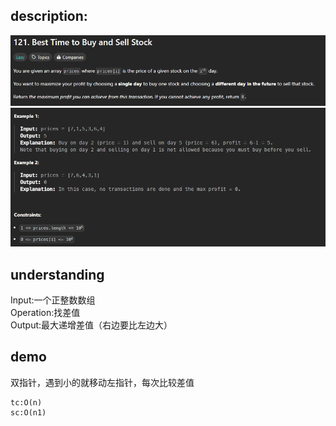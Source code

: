 ## description:

![q.png](assets/q.png)
![a.png](assets/a.png)

## understanding

Input:一个正整数数组<br>
Operation:找差值<br>
Output:最大递增差值（右边要比左边大）

## demo

双指针，遇到小的就移动左指针，每次比较差值

```
tc:O(n)
sc:O(n1)
```
